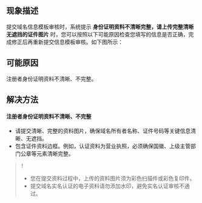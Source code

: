 ## 现象描述
提交域名信息模板审核时，系统提示 **身份证明资料不清晰完整，请上传完整清晰无遮挡的证件图片** 时，您可以按照以下可能原因检查您填写的信息是否正确，完成修正后再重新提交信息模板审核。如下图所示：

## 可能原因
注册者身份证明资料不清晰、不完整。


## 解决方法
#### 注册者身份证明资料不清晰、不完整
- 请提交清晰、完整的资料图片，确保域名所有者名称、证件号码等关键信息清晰、无遮挡。
- 包含证件资料边框。例如，认证资料为营业执照，必须确保国徽、上级主管部门公章等元素清晰完整。

>!
>- 您在提交资料过程中，上传的资料图片须为彩色扫描件或彩色复印件。
>- 提交域名实名认证的电子资料请勿添加水印，避免实名认证审核不通过。
>

